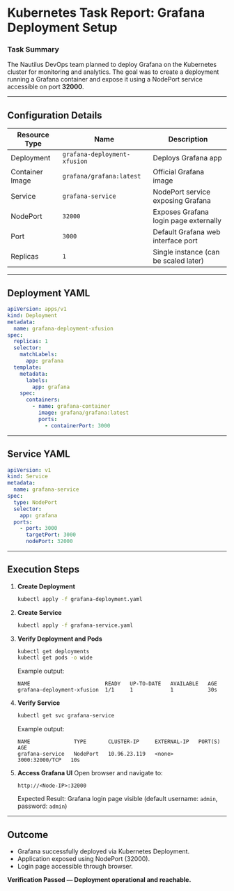 # Kubernetes Task Report: Grafana Deployment Setup

### Task Summary

The Nautilus DevOps team planned to deploy Grafana on the Kubernetes cluster for monitoring and analytics.
The goal was to create a deployment running a Grafana container and expose it using a NodePort service accessible on port **32000**.

---

## Configuration Details

| Resource Type   | Name                         | Description                           |
| --------------- | ---------------------------- | ------------------------------------- |
| Deployment      | `grafana-deployment-xfusion` | Deploys Grafana app                   |
| Container Image | `grafana/grafana:latest`     | Official Grafana image                |
| Service         | `grafana-service`            | NodePort service exposing Grafana     |
| NodePort        | `32000`                      | Exposes Grafana login page externally |
| Port            | `3000`                       | Default Grafana web interface port    |
| Replicas        | `1`                          | Single instance (can be scaled later) |

---

## Deployment YAML

```yaml
apiVersion: apps/v1
kind: Deployment
metadata:
  name: grafana-deployment-xfusion
spec:
  replicas: 1
  selector:
    matchLabels:
      app: grafana
  template:
    metadata:
      labels:
        app: grafana
    spec:
      containers:
        - name: grafana-container
          image: grafana/grafana:latest
          ports:
            - containerPort: 3000
```

---

## Service YAML

```yaml
apiVersion: v1
kind: Service
metadata:
  name: grafana-service
spec:
  type: NodePort
  selector:
    app: grafana
  ports:
    - port: 3000
      targetPort: 3000
      nodePort: 32000
```

---

## Execution Steps

1. **Create Deployment**

   ```bash
   kubectl apply -f grafana-deployment.yaml
   ```

2. **Create Service**

   ```bash
   kubectl apply -f grafana-service.yaml
   ```

3. **Verify Deployment and Pods**

   ```bash
   kubectl get deployments
   kubectl get pods -o wide
   ```

   Example output:

   ```
   NAME                        READY   UP-TO-DATE   AVAILABLE   AGE
   grafana-deployment-xfusion  1/1     1            1           30s
   ```

4. **Verify Service**

   ```bash
   kubectl get svc grafana-service
   ```

   Example output:

   ```
   NAME              TYPE       CLUSTER-IP     EXTERNAL-IP   PORT(S)          AGE
   grafana-service   NodePort   10.96.23.119   <none>        3000:32000/TCP   10s
   ```

5. **Access Grafana UI**
   Open browser and navigate to:

   ```
   http://<Node-IP>:32000
   ```

   Expected Result: Grafana login page visible (default username: `admin`, password: `admin`)

---

## Outcome

* Grafana successfully deployed via Kubernetes Deployment.
* Application exposed using NodePort (32000).
* Login page accessible through browser.

**Verification Passed — Deployment operational and reachable.**

